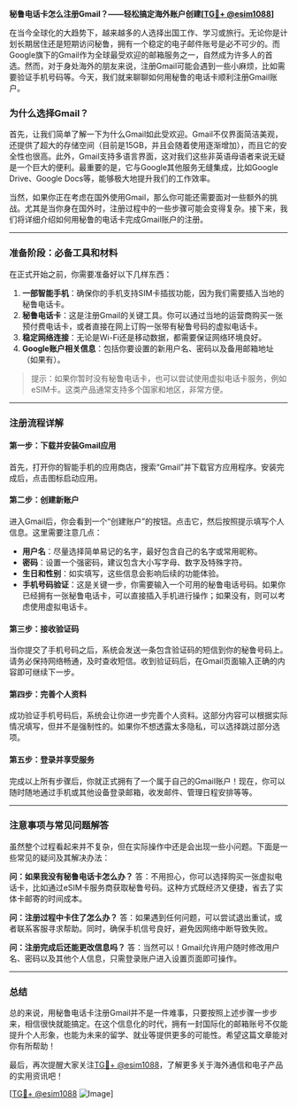 **秘鲁电话卡怎么注册Gmail？——轻松搞定海外账户创建[[TG💪+ @esim1088](https://t.me/s/esim1088)]**

在当今全球化的大趋势下，越来越多的人选择出国工作、学习或旅行。无论你是计划长期居住还是短期访问秘鲁，拥有一个稳定的电子邮件账号是必不可少的。而Google旗下的Gmail作为全球最受欢迎的邮箱服务之一，自然成为许多人的首选。然而，对于身处海外的朋友来说，注册Gmail可能会遇到一些小麻烦，比如需要验证手机号码等。今天，我们就来聊聊如何用秘鲁的电话卡顺利注册Gmail账户。

### **为什么选择Gmail？**

首先，让我们简单了解一下为什么Gmail如此受欢迎。Gmail不仅界面简洁美观，还提供了超大的存储空间（目前是15GB，并且会随着使用逐渐增加），而且它的安全性也很高。此外，Gmail支持多语言界面，这对我们这些非英语母语者来说无疑是一个巨大的便利。最重要的是，它与Google其他服务无缝集成，比如Google Drive、Google Docs等，能够极大地提升我们的工作效率。

当然，如果你正在考虑在国外使用Gmail，那么你可能还需要面对一些额外的挑战。尤其是当你身在国外时，注册过程中的一些步骤可能会变得复杂。接下来，我们将详细介绍如何用秘鲁的电话卡完成Gmail账户的注册。

---

### **准备阶段：必备工具和材料**

在正式开始之前，你需要准备好以下几样东西：

1. **一部智能手机**：确保你的手机支持SIM卡插拔功能，因为我们需要插入当地的秘鲁电话卡。
2. **秘鲁电话卡**：这是注册Gmail的关键工具。你可以通过当地的运营商购买一张预付费电话卡，或者直接在网上订购一张带有秘鲁号码的虚拟电话卡。
3. **稳定网络连接**：无论是Wi-Fi还是移动数据，都需要保证网络环境良好。
4. **Google账户相关信息**：包括你要设置的新用户名、密码以及备用邮箱地址（如果有）。

> 提示：如果你暂时没有秘鲁电话卡，也可以尝试使用虚拟电话卡服务，例如eSIM卡。这类产品通常支持多个国家和地区，非常方便。

---

### **注册流程详解**

#### **第一步：下载并安装Gmail应用**
首先，打开你的智能手机的应用商店，搜索“Gmail”并下载官方应用程序。安装完成后，点击图标启动应用。

#### **第二步：创建新账户**
进入Gmail后，你会看到一个“创建账户”的按钮。点击它，然后按照提示填写个人信息。这里需要注意几点：
- **用户名**：尽量选择简单易记的名字，最好包含自己的名字或常用昵称。
- **密码**：设置一个强密码，建议包含大小写字母、数字及特殊字符。
- **生日和性别**：如实填写，这些信息会影响后续的功能体验。
- **手机号码验证**：这是关键一步，你需要输入一个可用的秘鲁电话号码。如果你已经拥有一张秘鲁电话卡，可以直接插入手机进行操作；如果没有，则可以考虑使用虚拟电话卡。

#### **第三步：接收验证码**
当你提交了手机号码之后，系统会发送一条包含验证码的短信到你的秘鲁号码上。请务必保持网络畅通，及时查收短信。收到验证码后，在Gmail页面输入正确的内容即可继续下一步。

#### **第四步：完善个人资料**
成功验证手机号码后，系统会让你进一步完善个人资料。这部分内容可以根据实际情况填写，但并不是强制性的。如果你不想透露太多隐私，可以选择跳过部分选项。

#### **第五步：登录并享受服务**
完成以上所有步骤后，你就正式拥有了一个属于自己的Gmail账户！现在，你可以随时随地通过手机或其他设备登录邮箱，收发邮件、管理日程安排等等。

---

### **注意事项与常见问题解答**

虽然整个过程看起来并不复杂，但在实际操作中还是会出现一些小问题。下面是一些常见的疑问及其解决办法：

**问：如果我没有秘鲁电话卡怎么办？**
答：不用担心，你可以选择购买一张虚拟电话卡，比如通过eSIM卡服务商获取秘鲁号码。这种方式既经济又便捷，省去了实体卡邮寄的时间成本。

**问：注册过程中卡住了怎么办？**
答：如果遇到任何问题，可以尝试退出重试，或者联系客服寻求帮助。同时，确保手机信号良好，避免因网络中断导致失败。

**问：注册完成后还能更改信息吗？**
答：当然可以！Gmail允许用户随时修改用户名、密码以及其他个人信息，只需登录账户进入设置页面即可操作。

---

### **总结**

总的来说，用秘鲁电话卡注册Gmail并不是一件难事，只要按照上述步骤一步步来，相信很快就能搞定。在这个信息化的时代，拥有一封国际化的邮箱账号不仅能提升个人形象，也能为未来的留学、就业等提供更多的可能性。希望这篇文章能对你有所帮助！

最后，再次提醒大家关注[TG💪+ @esim1088](https://t.me/s/esim1088)，了解更多关于海外通信和电子产品的实用资讯吧！

[[TG💪+ @esim1088](https://t.me/s/esim1088) ![Image](https://i.postimg.cc/4NQfJmqS/Snipaste-2025-05-13-00-14-12.png)]